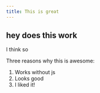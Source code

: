 ```yaml
---
title: This is great
---
```


## hey does this work

I think so

Three reasons why this is awesome:

1. Works without js
2. Looks good
3. I liked it!